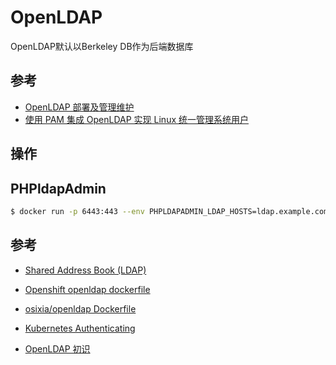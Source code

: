 # OpenLDAP

OpenLDAP默认以Berkeley DB作为后端数据库

## 参考

* [OpenLDAP 部署及管理维护](https://www.cnblogs.com/37Y37/p/9315945.html)
* [使用 PAM 集成 OpenLDAP 实现 Linux 统一管理系统用户](https://www.ibm.com/developerworks/cn/linux/1406_liulz_pamopenldap/)

## 操作



## PHPldapAdmin

```sh
$ docker run -p 6443:443 --env PHPLDAPADMIN_LDAP_HOSTS=ldap.example.com --detach osixia/phpldapadmin:0.7.1
```

## 参考

* [Shared Address Book (LDAP)](http://www.brennan.id.au/20-Shared_Address_Book_LDAP.html)

* [Openshift openldap dockerfile](https://github.com/openshift/origin/tree/master/images/openldap)
* [osixia/openldap Dockerfile](https://github.com/osixia/docker-openldap)
* [Kubernetes Authenticating](https://kubernetes.io/docs/admin/authentication/)

* [OpenLDAP 初识](https://blog.mallux.me/2017/03/03/openldap/)
